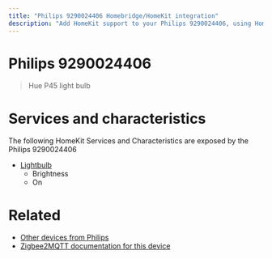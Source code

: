 ```yaml
---
title: "Philips 9290024406 Homebridge/HomeKit integration"
description: "Add HomeKit support to your Philips 9290024406, using Homebridge, Zigbee2MQTT and homebridge-z2m."
---
```

<!---
This file has been GENERATED using src/docgen/docgen.ts
DO NOT EDIT THIS FILE MANUALLY!
-->
# Philips 9290024406
> Hue P45 light bulb


# Services and characteristics
The following HomeKit Services and Characteristics are exposed by
the Philips 9290024406

* [Lightbulb](../../light.md)
  * Brightness
  * On


# Related
* [Other devices from Philips](../index.md#philips)
* [Zigbee2MQTT documentation for this device](https://www.zigbee2mqtt.io/devices/9290024406.html)